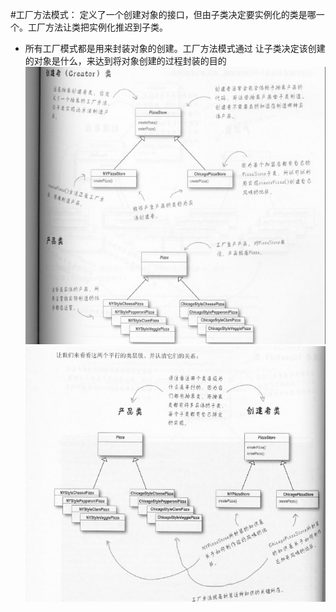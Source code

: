 #工厂方法模式：
	定义了一个创建对象的接口，但由子类决定要实例化的类是哪一个。工厂方法让类把实例化推迟到子类。
-  所有工厂模式都是用来封装对象的创建。工厂方法模式通过 让子类决定该创建的对象是什么，来达到将对象创建的过程封装的目的
![工厂模式](factory.jpg)
![工厂模式](factory2.jpg)
